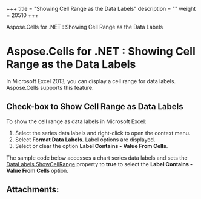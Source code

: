 +++
title = "Showing Cell Range as the Data Labels" 
description = "" 
weight = 20510 
+++

Aspose.Cells for .NET : Showing Cell Range as the Data Labels  

# Aspose.Cells for .NET : Showing Cell Range as the Data Labels


In Microsoft Excel 2013, you can display a cell range for data labels. Aspose.Cells supports this feature.

## Check-box to Show Cell Range as Data Labels

To show the cell range as data labels in Microsoft Excel:

1.  Select the series data labels and right-click to open the context menu.
2.  Select **Format Data Labels**. Label options are displayed.
3.  Select or clear the option **Label Contains - Value From Cells**.

The sample code below accesses a chart series data labels and sets the [DataLabels.ShowCellRange](https://apireference.aspose.com/net/cells/aspose.cells.charts/datalabels/properties/showcellrange) property to **true** to select the **Label Contains - Value From Cells** option.

## Attachments:


